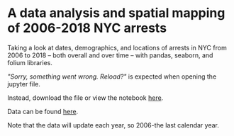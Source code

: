 # A data analysis and spatial mapping of 2006-2018 NYC arrests
 
Taking a look at dates, demographics, and locations of arrests in NYC from 2006 to 2018 – both overall and over time – with pandas, seaborn, and folium libraries.

*"Sorry, something went wrong. Reload?"* is expected when opening the jupyter file.

Instead, download the file or view the notebook [here](https://nbviewer.jupyter.org/github/anthonyxiang1/nyc-arrests/blob/master/Arrests2.ipynb).

Data can be found [here](https://data.cityofnewyork.us/Public-Safety/NYPD-Arrests-Data-Historic-/8h9b-rp9u).

Note that the data will update each year, so 2006-the last calendar year. 
